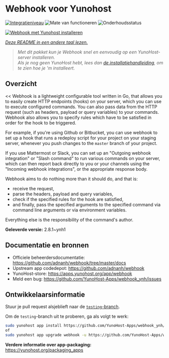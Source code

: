 <!--
NB: Deze README is automatisch gegenereerd door <https://github.com/YunoHost/apps/tree/master/tools/readme_generator>
Hij mag NIET handmatig aangepast worden.
-->

# Webhook voor Yunohost

[![Integratieniveau](https://apps.yunohost.org/badge/integration/webhook)](https://ci-apps.yunohost.org/ci/apps/webhook/)
![Mate van functioneren](https://apps.yunohost.org/badge/state/webhook)
![Onderhoudsstatus](https://apps.yunohost.org/badge/maintained/webhook)

[![Webhook met Yunohost installeren](https://install-app.yunohost.org/install-with-yunohost.svg)](https://install-app.yunohost.org/?app=webhook)

*[Deze README in een andere taal lezen.](./ALL_README.md)*

> *Met dit pakket kun je Webhook snel en eenvoudig op een YunoHost-server installeren.*  
> *Als je nog geen YunoHost hebt, lees dan [de installatiehandleiding](https://yunohost.org/install), om te zien hoe je 'm installeert.*

## Overzicht

<<
Webhook is a lightweight configurable tool written in Go, that allows you to easily create HTTP endpoints (hooks) on your server, which you can use to execute configured commands. You can also pass data from the HTTP request (such as headers, payload or query variables) to your commands. Webhook also allows you to specify rules which have to be satisfied in order for the hook to be triggered.

For example, if you're using Github or Bitbucket, you can use webhook to set up a hook that runs a redeploy script for your project on your staging server, whenever you push changes to the `master` branch of your project.

If you use Mattermost or Slack, you can set up an "Outgoing webhook integration" or "Slash command" to run various commands on your server, which can then report back directly to you or your channels using the "Incoming webhook integrations", or the appropriate response body.

Webhook aims to do nothing more than it should do, and that is:

- receive the request,
- parse the headers, payload and query variables,
- check if the specified rules for the hook are satisfied,
- and finally, pass the specified arguments to the specified command via command line arguments or via environment variables.

Everything else is the responsibility of the command's author.


**Geleverde versie:** 2.8.1~ynh1
## Documentatie en bronnen

- Officiele beheerdersdocumentatie: <https://github.com/adnanh/webhook/tree/master/docs>
- Upstream app codedepot: <https://github.com/adnanh/webhook>
- YunoHost-store: <https://apps.yunohost.org/app/webhook>
- Meld een bug: <https://github.com/YunoHost-Apps/webhook_ynh/issues>

## Ontwikkelaarsinformatie

Stuur je pull request alsjeblieft naar de [`testing`-branch](https://github.com/YunoHost-Apps/webhook_ynh/tree/testing).

Om de `testing`-branch uit te proberen, ga als volgt te werk:

```bash
sudo yunohost app install https://github.com/YunoHost-Apps/webhook_ynh/tree/testing --debug
of
sudo yunohost app upgrade webhook -u https://github.com/YunoHost-Apps/webhook_ynh/tree/testing --debug
```

**Verdere informatie over app-packaging:** <https://yunohost.org/packaging_apps>
